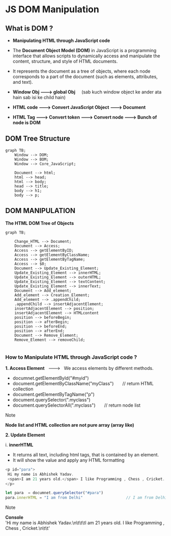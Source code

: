 # JS DOM Manipulation 

## What is DOM ?

- **Manipulating HTML through JavaScript code**

- The **Document Object Model (DOM)** in JavaScript is a programming interface that allows scripts to dynamically access and manipulate the content, structure, and style of HTML documents. 

- It represents the document as a tree of objects, where each node corresponds to a part of the document (such as elements, attributes, and text).

- **Window Obj ---> global Obj** &nbsp;  &nbsp;    (sab kuch window object ke ander ata hain sab isi ke child hain)

- **HTML code ---> Convert JavaScript Object  ---> Document**

- **HTML Tag  ---> Convert token ---> Convert node ---> Bunch of node is DOM**

## DOM Tree Structure

```mermaid
graph TB;
    Window --> DOM;
    Window --> BOM;
    Window --> Core_JavaScript;
    
    Document --> html;
    html --> head;
    html --> body;
    head --> title;
    body --> h1;
    body --> p;
```

## DOM MANIPULATION  

**The HTML DOM Tree of Objects**

```mermaid
graph TB;

    Change_HTML --> Document;
    Document --> Access;
    Access --> getElementByID;
    Access --> getElementByClassName;
    Access --> getElementByTagName;
    Access --> $0;
    Document --> Update_Existing_Element;
    Update_Existing_Element --> innerHTML;
    Update_Existing_Element --> outerHTML;
    Update_Existing_Element --> textContent;
    Update_Existing_Element --> innerText;
    Document --> Add_element;
    Add_element --> Creation_Element;
    Add_element --> .appendChild;
    .appendChild --> insertAdjacentElement;
    insertAdjacentElement --> position;
    insertAdjacentElement --> HTMLcontent
    position --> beforeBegin;
    position --> afterBegin;
    position --> beforeEnd;
    position --> afterEnd;
    Document --> Remove_Element;
    Remove_Element --> removeChild;


```
### How to Manipulate HTML through JavaScript code ?

**1. Access Element** &nbsp; ---> &nbsp; We access elements by different methods.

- documnet.getElementById("#myid")
- document.getElementByClassName("myClass") &nbsp; &nbsp; &nbsp; // return HTML collection
- document.getElementByTagName("p")
- document.querySelector(".myclass")
- document.querySelectorAll(".myclass") &nbsp; &nbsp; &nbsp; // return node list 

>[!NOTE]
> **Node list and HTML collection are not pure array (array like)**

**2. Update Element**

i. **innerHTML**

-  It returns all text, including html tags, that is contained by an element.
-  It will show the value and apply any HTML formatting

``` js
<p id="para">
 Hi my name is Abhishek Yadav.
 <span>I am 21 years old.</span> I like Programming , Chess , Cricket.
</p>

let para  = documnet.querySelector("#para")
para.innerHTML = "I am from Delhi"                   // I am from Delhi
```
> [!NOTE]
> **Console**  
> 'Hi my name is Abhishek Yadav.\n\t\t\t<span>I am 21 years old.</span> I like Programming , Chess , Cricket.\n\t\t'




